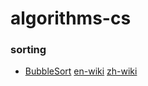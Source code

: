 # algorithms-cs


### sorting
- [BubbleSort](https://github.com/researchlab/algorithms-cs/tree/master/sorting/bubble) [en-wiki](https://en.wikipedia.org/wiki/Bubble_sort) [zh-wiki](https://zh.wikipedia.org/wiki/%E5%86%92%E6%B3%A1%E6%8E%92%E5%BA%8F)

